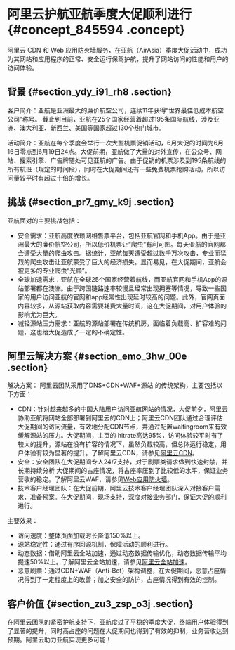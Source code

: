 # 阿里云护航亚航季度大促顺利进行 {#concept_845594 .concept}

阿里云 CDN 和 Web 应用防火墙服务，在亚航（AirAsia）季度大促活动中，成功为其网站和应用程序的正常、安全运行保驾护航，提升了网站访问的性能和用户的访问体验。

## 背景 {#section_ydy_i91_rh8 .section}

客户简介：亚航是亚洲最大的廉价航空公司，连续11年获得“世界最佳低成本航空公司”称号。 截止到目前，亚航在25个国家经营着超过195条国际航线，涉及亚洲、澳大利亚、新西兰、美国等国家超过130个热门城市。

活动简介：亚航在每个季度会举行一次大型机票促销活动，6月大促的时间为6月16日零点到6月19日24点。大促前期，亚航做了大量的对外宣传，在公众号、网站、搜索引擎、广告牌随处可见亚航的广告。由于促销的机票涉及到195条航线的所有航班（规定的时间段），同时在大促期间还有一些免费机票抢购活动，所以访问量较平时有超过十倍的增长。

## 挑战 {#section_pr7_gmy_k9j .section}

亚航面对的主要挑战包括：

-   安全需求：亚航高度依赖网络售票平台，包括亚航官网和手机App。由于是亚洲最大的廉价航空公司，所以低价机票让“爬虫”有利可图。每天亚航的官网都会遭受大量的爬虫攻击。据统计，亚航每天遭受超过数千万次攻击，专业而猛烈的爬虫攻击让亚航蒙受了巨大的经济损失。显而易见，在大促期间，亚航会被更多的专业爬虫“光顾”。
-   全球加速需求：亚航在全球25个国家经营着航线，而亚航官网和手机App的源站部署都在澳洲。由于跨国链路速率较慢且经常出现拥塞等情况，导致一些国家的用户访问亚航的官网和app经常性出现延时较高的问题。此外，官网页面内容较多，从源站获取内容需要耗费大量时间，这在大促期间，对用户体验的影响尤为巨大。
-   减轻源站压力需求：亚航的源站部署在传统机房，面临着负载高、扩容难的问题，这也给大促造成了一定的不确定性。

## 阿里云解决方案 {#section_emo_3hw_00e .section}

解决方案： 阿里云团队采用了DNS+CDN+WAF+源站 的传统架构，主要包括以下方面：

-   CDN：针对越来越多的中国大陆用户访问亚航网站的情况，大促前夕，阿里云协助亚航将网站全部部署到阿里云的CDN上；阿里云CDN团队通过合理评估大促期间的访问流量，有效地分配CDN节点，并通过配置waitingroom来有效缓解源站的压力。大促期间，主页的 hitrate高达95%，访问体验较平时有了较大的提升，源站在没有扩容的情况下，虽然负载较高，但总体运行稳定，用户体验有较为显著的提升。了解阿里云CDN，请参见[阿里云CDN](https://www.aliyun.com/product/cdn)。
-   安全：安全团队在大促期间专人24/7支持，对于刷票类请求做到快速封禁，并长期持续分析 大促期间的占座情况，将占座率压到了比较低的水平，保证业务营收的稳定。了解阿里云WAF，请参见[Web应用防火墙](https://www.aliyun.com/product/waf)。
-   技术客户经理团队：在大促前期，阿里云技术客户经理团队深入对接客户需求，准备预案。在大促期间，现场支持，深度对接业务部门，保证大促的顺利进行。

主要效果：

-   访问速度：整体页面加载时长降低150%以上。
-   源站稳定性：通过有序回源机制，保障活动的顺利进行。
-   动态数据：借助阿里云全站加速，通过动态数据传输优化，动态数据传输平均提速50%以上。了解阿里云全站加速，请参见[阿里云全站加速](https://www.aliyun.com/product/dcdn)。
-   恶意刷票：通过CDN+WAF（Anti-Bot）架构调整，在大促期间，恶意占座情况得到了一定程度上的改善；加之安全的防护，占座情况得到有效的控制。

## 客户价值 {#section_zu3_zsp_o3j .section}

在阿里云团队的紧密护航支持下，亚航度过了平稳的季度大促，终端用户体验得到了显著的提升，同时高占座的问题在大促期间也得到了有效的抑制，业务营收达到预期。阿里云助力亚航实现更多可能！

